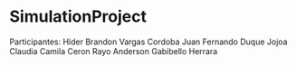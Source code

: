 # SimulationProject

Participantes:
Hider Brandon Vargas Cordoba
Juan Fernando Duque Jojoa
Claudia Camila Ceron Rayo
Anderson Gabibello Herrara
